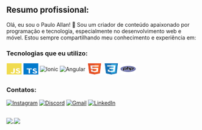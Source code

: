  
## Resumo profissional:
Olá, eu sou o Paulo Allan! 👋
Sou um criador de conteúdo apaixonado por programação e tecnologia, especialmente no desenvolvimento web e móvel. Estou sempre compartilhando meu conhecimento e experiência em:

### Tecnologias que eu utilizo:
<div>
  <img align="center" alt="JavaScript" height="30" width="40" src="https://raw.githubusercontent.com/devicons/devicon/master/icons/javascript/javascript-plain.svg">
  <img align="center" alt="TypeScript" height="30" width="40" src="https://raw.githubusercontent.com/devicons/devicon/master/icons/typescript/typescript-plain.svg">
  <img align="center" alt="Ionic" height="30" width="auto" src="https://ionicframework.com/img/meta/logo.png">
  <img align="center" alt="Angular" height="30" width="auto" src="https://angular.io/assets/images/logos/angular/angular.svg">
  <img align="center" alt="HTML5" height="30" width="40" src="https://raw.githubusercontent.com/devicons/devicon/master/icons/html5/html5-original.svg">
  <img align="center" alt="CSS3" height="30" width="40" src="https://raw.githubusercontent.com/devicons/devicon/master/icons/css3/css3-original.svg">
  <img align="center" alt="PHP" height="30" width="40" src="https://raw.githubusercontent.com/devicons/devicon/master/icons/php/php-original.svg">
</div>

##

### Contatos:

<div> 
  <a href="https://www.instagram.com/eu.pauloallan_/" target="_blank"><img src="https://img.shields.io/badge/-Instagram-%23E4405F?style=for-the-badge&logo=instagram&logoColor=white" target="_blank" alt="Instagram"></a>
  <a href="" target="_blank"><img src="https://img.shields.io/badge/Discord-7289DA?style=for-the-badge&logo=discord&logoColor=white" target="_blank" alt="Discord"></a> 
  <a href="mailto:pauloosilbat@gmail.com"><img src="https://img.shields.io/badge/-Gmail-%23333?style=for-the-badge&logo=gmail&logoColor=white" target="_blank" alt="Gmail"></a>
  <a href="https://www.linkedin.com/in/paulo-allan-808b57253" target="_blank"><img src="https://img.shields.io/badge/-LinkedIn-%230077B5?style=for-the-badge&logo=linkedin&logoColor=white" target="_blank" alt="LinkedIn"></a> 
</div>

##

  <div style="padding-right: 20px;">
    <a href="https://github.com/PauloAllan">
      <img align="center" width="350px" src="https://github-readme-stats.vercel.app/api?username=PauloAllan&show_icons=true&theme=radical" />
    </a>
    <a href="https://github.com/PauloAllan">
      <img style=";" align="center" width="310px" src="https://github-readme-stats.vercel.app/api/top-langs/?username=PauloAllan&layout=compact&theme=radical" />
    </a>
  </div>

